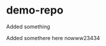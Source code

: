 # demo-repo

Added something


Added somethere here nowww23434


<!-- Added feature1 content pr ke liye -->